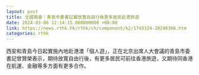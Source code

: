 ```yaml
---
layout: post
title: 全國兩會｜青島市委書記冀放寬自由行後更多居民赴港旅遊
date: 2024-03-06 12:14:15.000000000 +08:00
link: https://news.rthk.hk/rthk/ch/component/k2/1743324-20240306.htm
categories: rthk
---
```


西安和青島今日起實施內地赴港澳「個人遊」，正在北京出席人大會議的青島市委書記曾贊榮表示，期待放寬自由行後，有更多居民可前往香港旅遊，又期待同香港在航運、金融等多方面有更多合作。
